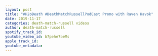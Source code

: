 ```yaml
---
layout: post
title: "#H2oDeath #DeathMatchRussellPodCast Promo with Raven Havok"
date: 2019-11-17
categories: death-match-russell videos
author: death-match-russell
spotify_track_id: 
youtube_video_id: b7pehe7beMs
apple_track_id: 
youtube_metadata: 
---
```

